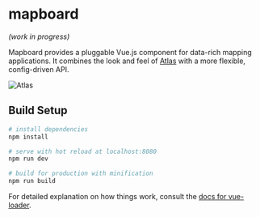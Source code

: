 # mapboard

_(work in progress)_

Mapboard provides a pluggable Vue.js component for data-rich mapping applications. It combines the look and feel of [Atlas]() with a more flexible, config-driven API.

![Atlas](http://i.imgur.com/GcZpsgX.png)

## Build Setup

``` bash
# install dependencies
npm install

# serve with hot reload at localhost:8080
npm run dev

# build for production with minification
npm run build
```

For detailed explanation on how things work, consult the [docs for vue-loader](http://vuejs.github.io/vue-loader).
